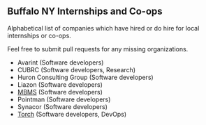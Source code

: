 ## Buffalo NY Internships and Co-ops

Alphabetical list of companies which have hired or do hire for local internships or co-ops.

Feel free to submit pull requests for any missing organizations.

 - Avarint (Software developers)
 - CUBRC (Software developers, Research)
 - Huron Consulting Group (Software developers)
 - Liazon (Software developers)
 - [MBMS](http://mbms.com/employment.html) (Software developers)
 - Pointman (Software developers)
 - Synacor (Software developers)
 - [Torch](https://torch.io/careers/engineering) (Software developers, DevOps)
